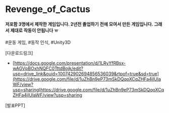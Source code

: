# Revenge_of_Cactus
#### 저포함 3명에서 제작한 게임입니다. 2년전 졸업하기 전에 모여서 만든 게임입니다. 그래서 제대로 작동이 안됩니다 ㅠ
#운동 게임, #동작 인식, #Unity3D 

[다운로드링크]
- [https://docs.google.com/presentation/d/1LRyYfRBsx-wAGVpBOxhNQFC0TttdBojk/edit?usp=drive_link&ouid=100742902694856536039&rtpof=true&sd=true](https://drive.google.com/file/d/1uZhBn9eP73mSkDQqoXCqZHFa4jIUlaWF/view?usp=sharing)https://drive.google.com/file/d/1uZhBn9eP73mSkDQqoXCqZHFa4jIUlaWF/view?usp=sharing

[발표PPT]
